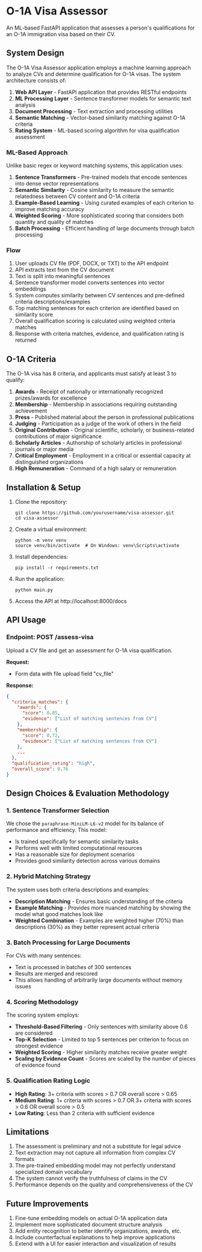 # O-1A Visa Assessor

An ML-based FastAPI application that assesses a person's qualifications for an O-1A immigration visa based on their CV.

## System Design

The O-1A Visa Assessor application employs a machine learning approach to analyze CVs and determine qualification for O-1A visas. The system architecture consists of:

1. **Web API Layer** - FastAPI application that provides RESTful endpoints
2. **ML Processing Layer** - Sentence transformer models for semantic text analysis
3. **Document Processing** - Text extraction and processing utilities
4. **Semantic Matching** - Vector-based similarity matching against O-1A criteria
5. **Rating System** - ML-based scoring algorithm for visa qualification assessment

### ML-Based Approach

Unlike basic regex or keyword matching systems, this application uses:

1. **Sentence Transformers** - Pre-trained models that encode sentences into dense vector representations
2. **Semantic Similarity** - Cosine similarity to measure the semantic relatedness between CV content and O-1A criteria
3. **Example-Based Learning** - Using curated examples of each criterion to improve matching accuracy
4. **Weighted Scoring** - More sophisticated scoring that considers both quantity and quality of matches
5. **Batch Processing** - Efficient handling of large documents through batch processing

### Flow

1. User uploads CV file (PDF, DOCX, or TXT) to the API endpoint
2. API extracts text from the CV document
3. Text is split into meaningful sentences
4. Sentence transformer model converts sentences into vector embeddings
5. System computes similarity between CV sentences and pre-defined criteria descriptions/examples
6. Top matching sentences for each criterion are identified based on similarity score
7. Overall qualification scoring is calculated using weighted criteria matches
8. Response with criteria matches, evidence, and qualification rating is returned

## O-1A Criteria

The O-1A visa has 8 criteria, and applicants must satisfy at least 3 to qualify:

1. **Awards** - Receipt of nationally or internationally recognized prizes/awards for excellence
2. **Membership** - Membership in associations requiring outstanding achievement
3. **Press** - Published material about the person in professional publications
4. **Judging** - Participation as a judge of the work of others in the field
5. **Original Contribution** - Original scientific, scholarly, or business-related contributions of major significance
6. **Scholarly Articles** - Authorship of scholarly articles in professional journals or major media
7. **Critical Employment** - Employment in a critical or essential capacity at distinguished organizations
8. **High Remuneration** - Command of a high salary or remuneration

## Installation & Setup

1. Clone the repository:

   ```
   git clone https://github.com/yourusername/visa-assessor.git
   cd visa-assessor
   ```

2. Create a virtual environment:

   ```
   python -m venv venv
   source venv/bin/activate  # On Windows: venv\Scripts\activate
   ```

3. Install dependencies:

   ```
   pip install -r requirements.txt
   ```

4. Run the application:

   ```
   python main.py
   ```

5. Access the API at http://localhost:8000/docs

## API Usage

### Endpoint: POST /assess-visa

Upload a CV file and get an assessment for O-1A visa qualification.

**Request:**

- Form data with file upload field "cv_file"

**Response:**

```json
{
  "criteria_matches": {
    "awards": {
      "score": 0.85,
      "evidence": ["List of matching sentences from CV"]
    },
    "membership": {
      "score": 0.72,
      "evidence": ["List of matching sentences from CV"]
    },
    ...
  },
  "qualification_rating": "high",
  "overall_score": 0.76
}
```

## Design Choices & Evaluation Methodology

### 1. Sentence Transformer Selection

We chose the `paraphrase-MiniLM-L6-v2` model for its balance of performance and efficiency. This model:

- Is trained specifically for semantic similarity tasks
- Performs well with limited computational resources
- Has a reasonable size for deployment scenarios
- Provides good similarity detection across various domains

### 2. Hybrid Matching Strategy

The system uses both criteria descriptions and examples:

- **Description Matching** - Ensures basic understanding of the criteria
- **Example Matching** - Provides more nuanced matching by showing the model what good matches look like
- **Weighted Combination** - Examples are weighted higher (70%) than descriptions (30%) as they better represent actual criteria

### 3. Batch Processing for Large Documents

For CVs with many sentences:

- Text is processed in batches of 300 sentences
- Results are merged and rescored
- This allows handling of arbitrarily large documents without memory issues

### 4. Scoring Methodology

The scoring system employs:

- **Threshold-Based Filtering** - Only sentences with similarity above 0.6 are considered
- **Top-K Selection** - Limited to top 5 sentences per criterion to focus on strongest evidence
- **Weighted Scoring** - Higher similarity matches receive greater weight
- **Scaling by Evidence Count** - Scores are scaled by the number of pieces of evidence found

### 5. Qualification Rating Logic

- **High Rating**: 3+ criteria with scores > 0.7 OR overall score > 0.65
- **Medium Rating**: 1+ criteria with scores > 0.7 OR 3+ criteria with scores > 0.6 OR overall score > 0.5
- **Low Rating**: Less than 2 criteria with sufficient evidence

## Limitations

1. The assessment is preliminary and not a substitute for legal advice
2. Text extraction may not capture all information from complex CV formats
3. The pre-trained embedding model may not perfectly understand specialized domain vocabulary
4. The system cannot verify the truthfulness of claims in the CV
5. Performance depends on the quality and comprehensiveness of the CV

## Future Improvements

1. Fine-tune embedding models on actual O-1A application data
2. Implement more sophisticated document structure analysis
3. Add entity recognition to better identify organizations, awards, etc.
4. Include counterfactual explanations to help improve applications
5. Extend with a UI for easier interaction and visualization of results
